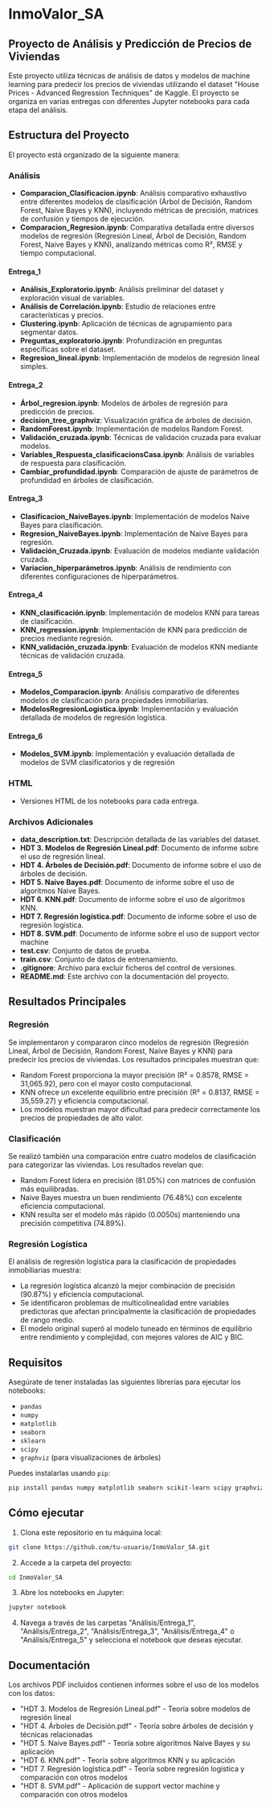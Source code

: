 # InmoValor_SA

## Proyecto de Análisis y Predicción de Precios de Viviendas

Este proyecto utiliza técnicas de análisis de datos y modelos de machine learning para predecir los precios de viviendas utilizando el dataset "House Prices - Advanced Regression Techniques" de Kaggle. El proyecto se organiza en varias entregas con diferentes Jupyter notebooks para cada etapa del análisis.

## Estructura del Proyecto

El proyecto está organizado de la siguiente manera:

### Análisis
- **Comparacion_Clasificacion.ipynb**: Análisis comparativo exhaustivo entre diferentes modelos de clasificación (Árbol de Decisión, Random Forest, Naive Bayes y KNN), incluyendo métricas de precisión, matrices de confusión y tiempos de ejecución.
- **Comparacion_Regresion.ipynb**: Comparativa detallada entre diversos modelos de regresión (Regresión Lineal, Árbol de Decisión, Random Forest, Naive Bayes y KNN), analizando métricas como R², RMSE y tiempo computacional.

#### Entrega_1
- **Análisis_Exploratorio.ipynb**: Análisis preliminar del dataset y exploración visual de variables.
- **Análisis de Correlación.ipynb**: Estudio de relaciones entre características y precios.
- **Clustering.ipynb**: Aplicación de técnicas de agrupamiento para segmentar datos.
- **Preguntas_exploratorio.ipynb**: Profundización en preguntas específicas sobre el dataset.
- **Regresion_lineal.ipynb**: Implementación de modelos de regresión lineal simples.

#### Entrega_2
- **Árbol_regresion.ipynb**: Modelos de árboles de regresión para predicción de precios.
- **decision_tree_graphviz**: Visualización gráfica de árboles de decisión.
- **RandomForest.ipynb**: Implementación de modelos Random Forest.
- **Validación_cruzada.ipynb**: Técnicas de validación cruzada para evaluar modelos.
- **Variables_Respuesta_clasificacionsCasa.ipynb**: Análisis de variables de respuesta para clasificación.
- **Cambiar_profundidad.ipynb**: Comparación de ajuste de parámetros de profundidad en árboles de clasificación.

#### Entrega_3
- **Clasificacion_NaiveBayes.ipynb**: Implementación de modelos Naive Bayes para clasificación.
- **Regresion_NaiveBayes.ipynb**: Implementación de Naive Bayes para regresión.
- **Validación_Cruzada.ipynb**: Evaluación de modelos mediante validación cruzada.
- **Variacion_hiperparámetros.ipynb**: Análisis de rendimiento con diferentes configuraciones de hiperparámetros.

#### Entrega_4
- **KNN_clasificación.ipynb**: Implementación de modelos KNN para tareas de clasificación.
- **KNN_regression.ipynb**: Implementación de KNN para predicción de precios mediante regresión.
- **KNN_validación_cruzada.ipynb**: Evaluación de modelos KNN mediante técnicas de validación cruzada.

#### Entrega_5
- **Modelos_Comparacion.ipynb**: Análisis comparativo de diferentes modelos de clasificación para propiedades inmobiliarias.
- **ModelosRegresionLogistica.ipynb**: Implementación y evaluación detallada de modelos de regresión logística.

#### Entrega_6
- **Modelos_SVM.ipynb**: Implementación y evaluación detallada de modelos de SVM clasificatorios y de regresión

### HTML
- Versiones HTML de los notebooks para cada entrega.

### Archivos Adicionales
- **data_description.txt**: Descripción detallada de las variables del dataset.
- **HDT 3. Modelos de Regresión Lineal.pdf**: Documento de informe sobre el uso de regresión lineal.
- **HDT 4. Árboles de Decisión.pdf**: Documento de informe sobre el uso de árboles de decisión.
- **HDT 5. Naive Bayes.pdf**: Documento de informe sobre el uso de algoritmos Naive Bayes.
- **HDT 6. KNN.pdf**: Documento de informe sobre el uso de algoritmos KNN.
- **HDT 7. Regresión logística.pdf**: Documento de informe sobre el uso de regresión logística.
- **HDT 8. SVM.pdf**: Documento de informe sobre el uso de support vector machine
- **test.csv**: Conjunto de datos de prueba.
- **train.csv**: Conjunto de datos de entrenamiento.
- **.gitignore**: Archivo para excluir ficheros del control de versiones.
- **README.md**: Este archivo con la documentación del proyecto.

## Resultados Principales

### Regresión
Se implementaron y compararon cinco modelos de regresión (Regresión Lineal, Árbol de Decisión, Random Forest, Naive Bayes y KNN) para predecir los precios de viviendas. Los resultados principales muestran que:
- Random Forest proporciona la mayor precisión (R² = 0.8578, RMSE = 31,065.92), pero con el mayor costo computacional.
- KNN ofrece un excelente equilibrio entre precisión (R² = 0.8137, RMSE = 35,559.27) y eficiencia computacional.
- Los modelos muestran mayor dificultad para predecir correctamente los precios de propiedades de alto valor.

### Clasificación
Se realizó también una comparación entre cuatro modelos de clasificación para categorizar las viviendas. Los resultados revelan que:
- Random Forest lidera en precisión (81.05%) con matrices de confusión más equilibradas.
- Naive Bayes muestra un buen rendimiento (76.48%) con excelente eficiencia computacional.
- KNN resulta ser el modelo más rápido (0.0050s) manteniendo una precisión competitiva (74.89%).

### Regresión Logística
El análisis de regresión logística para la clasificación de propiedades inmobiliarias muestra:
- La regresión logística alcanzó la mejor combinación de precisión (90.87%) y eficiencia computacional.
- Se identificaron problemas de multicolinealidad entre variables predictoras que afectan principalmente la clasificación de propiedades de rango medio.
- El modelo original superó al modelo tuneado en términos de equilibrio entre rendimiento y complejidad, con mejores valores de AIC y BIC.

## Requisitos

Asegúrate de tener instaladas las siguientes librerías para ejecutar los notebooks:
- `pandas`
- `numpy`
- `matplotlib`
- `seaborn`
- `sklearn`
- `scipy`
- `graphviz` (para visualizaciones de árboles)

Puedes instalarlas usando `pip`:
```bash
pip install pandas numpy matplotlib seaborn scikit-learn scipy graphviz
```

## Cómo ejecutar

1. Clona este repositorio en tu máquina local:
```bash
git clone https://github.com/tu-usuario/InmoValor_SA.git
```

2. Accede a la carpeta del proyecto:
```bash
cd InmoValor_SA
```

3. Abre los notebooks en Jupyter:
```bash
jupyter notebook
```

4. Navega a través de las carpetas "Análisis/Entrega_1", "Análisis/Entrega_2", "Análisis/Entrega_3", "Análisis/Entrega_4" o "Análisis/Entrega_5" y selecciona el notebook que deseas ejecutar.

## Documentación

Los archivos PDF incluidos contienen informes sobre el uso de los modelos con los datos:
- "HDT 3. Modelos de Regresión Lineal.pdf" - Teoría sobre modelos de regresión lineal
- "HDT 4. Árboles de Decisión.pdf" - Teoría sobre árboles de decisión y técnicas relacionadas
- "HDT 5. Naive Bayes.pdf" - Teoría sobre algoritmos Naive Bayes y su aplicación
- "HDT 6. KNN.pdf" - Teoría sobre algoritmos KNN y su aplicación
- "HDT 7. Regresión logística.pdf" - Teoría sobre regresión logística y comparación con otros modelos
- "HDT 8. SVM.pdf" - Aplicación de support vector machine y comparación con otros modelos